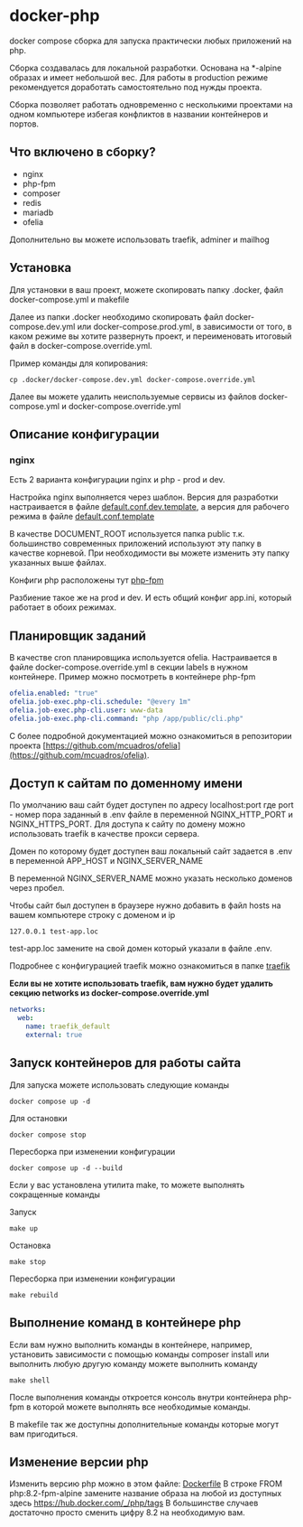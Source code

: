 # docker-php

docker compose сборка для запуска практически любых приложений на php.

Сборка создавалась для локальной разработки. Основана на *-alpine образах и имеет небольшой вес.
Для работы в production режиме рекомендуется доработать самостоятельно под нужды проекта.

Сборка позволяет работать одновременно с несколькими проектами на одном компьютере избегая конфликтов в названии
контейнеров и портов.

## Что включено в сборку?

- nginx
- php-fpm
- composer
- redis
- mariadb
- ofelia

Дополнительно вы можете использовать traefik, adminer и mailhog

## Установка

Для установки в ваш проект, можете скопировать папку .docker, файл docker-compose.yml и makefile

Далее из папки .docker необходимо скопировать файл docker-compose.dev.yml или docker-compose.prod.yml, в зависимости от того, в каком режиме вы хотите развернуть проект, и переименовать итоговый файл в docker-compose.override.yml.

Пример команды для копирования:

```shell
cp .docker/docker-compose.dev.yml docker-compose.override.yml
```

Далее вы можете удалить неиспользуемые сервисы из файлов docker-compose.yml и docker-compose.override.yml


## Описание конфигурации

### nginx

Есть 2 варианта конфигурации nginx и php - prod и dev.

Настройка nginx выполняется через шаблон. Версия для разработки настраивается в файле [default.conf.dev.template](.docker/nginx/default.conf.dev.template),
а версия для рабочего режима в файле [default.conf.template](.docker/nginx/default.conf.template)

В качестве DOCUMENT_ROOT используется папка public т.к. большинство современных приложений используют эту папку в
качестве корневой.
При необходимости вы можете изменить эту папку указанных выше файлах.


Конфиги php расположены тут [php-fpm](.docker/php-fpm)

Разбиение такое же на prod и dev. И есть общий конфиг app.ini, который работает в обоих режимах.

## Планировщик заданий

В качестве cron планировщика используется ofelia. Настраивается в файле docker-compose.override.yml в секции labels в нужном контейнере.
Пример можно посмотреть в контейнере php-fpm

```yaml
ofelia.enabled: "true"
ofelia.job-exec.php-cli.schedule: "@every 1m"
ofelia.job-exec.php-cli.user: www-data
ofelia.job-exec.php-cli.command: "php /app/public/cli.php"
```

С более подробной документацией можно ознакомиться в репозитории
проекта [https://github.com/mcuadros/ofelia](https://github.com/mcuadros/ofelia).

## Доступ к сайтам по доменному имени

По умолчанию ваш сайт будет доступен по адресу localhost:port где port - номер пора заданный в .env файле в переменной
NGINX_HTTP_PORT и NGINX_HTTPS_PORT.
Для доступа к сайту по домену можно использовать traefik в качестве прокси сервера.

Домен по которому будет доступен ваш локальный сайт задается в .env в переменной APP_HOST и NGINX_SERVER_NAME

В переменной NGINX_SERVER_NAME можно указать несколько доменов через пробел.

Чтобы сайт был доступен в браузере нужно добавить в файл hosts на вашем компьютере строку с доменом и ip

`127.0.0.1 test-app.loc`

test-app.loc замените на свой домен который указали в файле .env.

Подробнее с конфигурацией traefik можно ознакомиться в папке [traefik](traefik/README.md)

**Если вы не хотите использовать traefik, вам нужно будет удалить секцию networks из docker-compose.override.yml**

```yaml
networks:
  web:
    name: traefik_default
    external: true
```

## Запуск контейнеров для работы сайта

Для запуска можете использовать следующие команды

```shell
docker compose up -d
```

Для остановки

```shell
docker compose stop
```

Пересборка при изменении конфигурации

```shell
docker compose up -d --build
```

Если у вас установлена утилита make, то можете выполнять сокращенные команды

Запуск

```shell
make up
```

Остановка

```shell
make stop
```

Пересборка при изменении конфигурации

```shell
make rebuild
```

## Выполнение команд в контейнере php

Если вам нужно выполнить команды в контейнере, например, установить зависимости с помощью команды composer install или
выполнить любую другую команду можете выполнить команду

```shell
make shell
```

После выполнения команды откроется консоль внутри контейнера php-fpm в которой можете выполнять все необходимые команды.

В makefile так же доступны дополнительные команды которые могут вам пригодиться.

## Изменение версии php

Изменить версию php можно в этом файле: [Dockerfile](.docker%2Fphp-fpm%2FDockerfile)
В строке FROM php:8.2-fpm-alpine замените название образа на любой из доступных здесь https://hub.docker.com/_/php/tags
В большинстве случаев достаточно просто сменить цифру 8.2 на необходимую вам.
